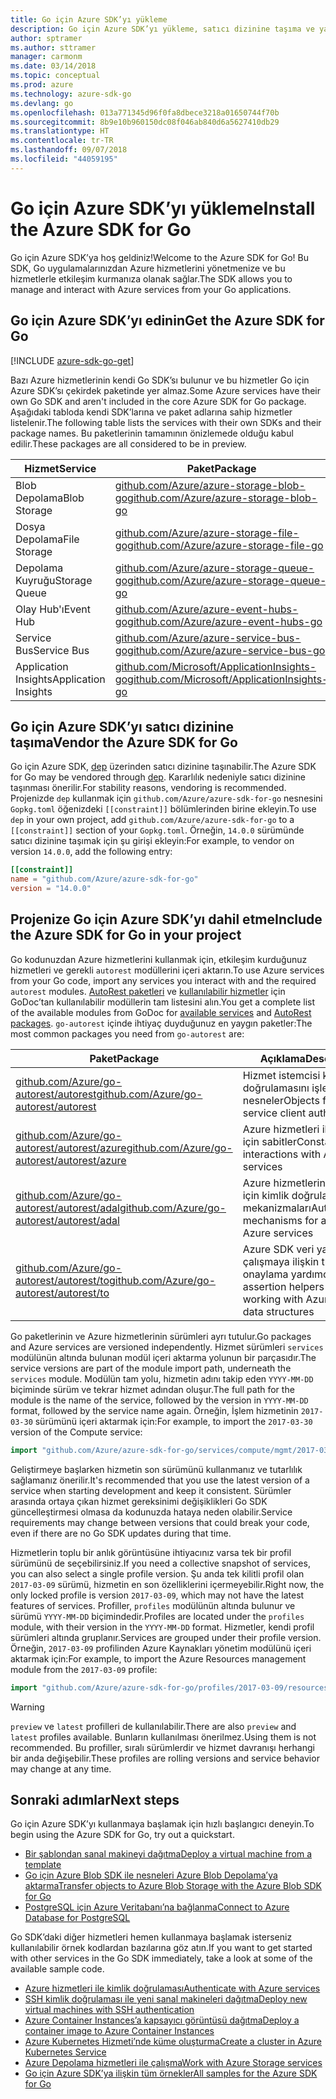 ```yaml
---
title: Go için Azure SDK’yı yükleme
description: Go için Azure SDK’yı yükleme, satıcı dizinine taşıma ve yapılandırma.
author: sptramer
ms.author: sttramer
manager: carmonm
ms.date: 03/14/2018
ms.topic: conceptual
ms.prod: azure
ms.technology: azure-sdk-go
ms.devlang: go
ms.openlocfilehash: 013a771345d96f0fa8dbece3218a01650744f70b
ms.sourcegitcommit: 8b9e10b960150dc08f046ab840d6a5627410db29
ms.translationtype: HT
ms.contentlocale: tr-TR
ms.lasthandoff: 09/07/2018
ms.locfileid: "44059195"
---
```

# <a name="install-the-azure-sdk-for-go"></a><span data-ttu-id="c8d7f-103">Go için Azure SDK’yı yükleme</span><span class="sxs-lookup"><span data-stu-id="c8d7f-103">Install the Azure SDK for Go</span></span>

<span data-ttu-id="c8d7f-104">Go için Azure SDK’ya hoş geldiniz!</span><span class="sxs-lookup"><span data-stu-id="c8d7f-104">Welcome to the Azure SDK for Go!</span></span> <span data-ttu-id="c8d7f-105">Bu SDK, Go uygulamalarınızdan Azure hizmetlerini yönetmenize ve bu hizmetlerle etkileşim kurmanıza olanak sağlar.</span><span class="sxs-lookup"><span data-stu-id="c8d7f-105">The SDK allows you to manage and interact with Azure services from your Go applications.</span></span>

## <a name="get-the-azure-sdk-for-go"></a><span data-ttu-id="c8d7f-106">Go için Azure SDK’yı edinin</span><span class="sxs-lookup"><span data-stu-id="c8d7f-106">Get the Azure SDK for Go</span></span>

[!INCLUDE [azure-sdk-go-get](includes/azure-sdk-go-get.md)]

<span data-ttu-id="c8d7f-107">Bazı Azure hizmetlerinin kendi Go SDK’sı bulunur ve bu hizmetler Go için Azure SDK’sı çekirdek paketinde yer almaz.</span><span class="sxs-lookup"><span data-stu-id="c8d7f-107">Some Azure services have their own Go SDK and aren't included in the core Azure SDK for Go package.</span></span> <span data-ttu-id="c8d7f-108">Aşağıdaki tabloda kendi SDK’larına ve paket adlarına sahip hizmetler listelenir.</span><span class="sxs-lookup"><span data-stu-id="c8d7f-108">The following table lists the services with their own SDKs and their package names.</span></span> <span data-ttu-id="c8d7f-109">Bu paketlerinin tamamının önizlemede olduğu kabul edilir.</span><span class="sxs-lookup"><span data-stu-id="c8d7f-109">These packages are all considered to be in preview.</span></span>

| <span data-ttu-id="c8d7f-110">Hizmet</span><span class="sxs-lookup"><span data-stu-id="c8d7f-110">Service</span></span> | <span data-ttu-id="c8d7f-111">Paket</span><span class="sxs-lookup"><span data-stu-id="c8d7f-111">Package</span></span> |
|---------|---------|
| <span data-ttu-id="c8d7f-112">Blob Depolama</span><span class="sxs-lookup"><span data-stu-id="c8d7f-112">Blob Storage</span></span> | [<span data-ttu-id="c8d7f-113">github.com/Azure/azure-storage-blob-go</span><span class="sxs-lookup"><span data-stu-id="c8d7f-113">github.com/Azure/azure-storage-blob-go</span></span>](https://github.com/Azure/azure-storage-blob-go) |
| <span data-ttu-id="c8d7f-114">Dosya Depolama</span><span class="sxs-lookup"><span data-stu-id="c8d7f-114">File Storage</span></span> | [<span data-ttu-id="c8d7f-115">github.com/Azure/azure-storage-file-go</span><span class="sxs-lookup"><span data-stu-id="c8d7f-115">github.com/Azure/azure-storage-file-go</span></span>](https://github.com/Azure/azure-storage-file-go) |
| <span data-ttu-id="c8d7f-116">Depolama Kuyruğu</span><span class="sxs-lookup"><span data-stu-id="c8d7f-116">Storage Queue</span></span> | [<span data-ttu-id="c8d7f-117">github.com/Azure/azure-storage-queue-go</span><span class="sxs-lookup"><span data-stu-id="c8d7f-117">github.com/Azure/azure-storage-queue-go</span></span>](https://github.com/Azure/azure-storage-queue-go) |
| <span data-ttu-id="c8d7f-118">Olay Hub'ı</span><span class="sxs-lookup"><span data-stu-id="c8d7f-118">Event Hub</span></span> | [<span data-ttu-id="c8d7f-119">github.com/Azure/azure-event-hubs-go</span><span class="sxs-lookup"><span data-stu-id="c8d7f-119">github.com/Azure/azure-event-hubs-go</span></span>](https://github.com/Azure/azure-event-hubs-go) |
| <span data-ttu-id="c8d7f-120">Service Bus</span><span class="sxs-lookup"><span data-stu-id="c8d7f-120">Service Bus</span></span> | [<span data-ttu-id="c8d7f-121">github.com/Azure/azure-service-bus-go</span><span class="sxs-lookup"><span data-stu-id="c8d7f-121">github.com/Azure/azure-service-bus-go</span></span>](https://github.com/Azure/azure-service-bus-go) |
| <span data-ttu-id="c8d7f-122">Application Insights</span><span class="sxs-lookup"><span data-stu-id="c8d7f-122">Application Insights</span></span> | [<span data-ttu-id="c8d7f-123">github.com/Microsoft/ApplicationInsights-go</span><span class="sxs-lookup"><span data-stu-id="c8d7f-123">github.com/Microsoft/ApplicationInsights-go</span></span>](https://github.com/Microsoft/ApplicationInsights-go) |

## <a name="vendor-the-azure-sdk-for-go"></a><span data-ttu-id="c8d7f-124">Go için Azure SDK’yı satıcı dizinine taşıma</span><span class="sxs-lookup"><span data-stu-id="c8d7f-124">Vendor the Azure SDK for Go</span></span>

<span data-ttu-id="c8d7f-125">Go için Azure SDK, [dep](https://github.com/golang/dep) üzerinden satıcı dizinine taşınabilir.</span><span class="sxs-lookup"><span data-stu-id="c8d7f-125">The Azure SDK for Go may be vendored through [dep](https://github.com/golang/dep).</span></span> <span data-ttu-id="c8d7f-126">Kararlılık nedeniyle satıcı dizinine taşınması önerilir.</span><span class="sxs-lookup"><span data-stu-id="c8d7f-126">For stability reasons, vendoring is recommended.</span></span> <span data-ttu-id="c8d7f-127">Projenizde `dep` kullanmak için `github.com/Azure/azure-sdk-for-go` nesnesini `Gopkg.toml` öğenizdeki `[[constraint]]` bölümlerinden birine ekleyin.</span><span class="sxs-lookup"><span data-stu-id="c8d7f-127">To use `dep` in your own project, add `github.com/Azure/azure-sdk-for-go` to a `[[constraint]]` section of your `Gopkg.toml`.</span></span> <span data-ttu-id="c8d7f-128">Örneğin, `14.0.0` sürümünde satıcı dizinine taşımak için şu girişi ekleyin:</span><span class="sxs-lookup"><span data-stu-id="c8d7f-128">For example, to vendor on version `14.0.0`, add the following entry:</span></span>

```toml
[[constraint]]
name = "github.com/Azure/azure-sdk-for-go"
version = "14.0.0"
```

## <a name="include-the-azure-sdk-for-go-in-your-project"></a><span data-ttu-id="c8d7f-129">Projenize Go için Azure SDK’yı dahil etme</span><span class="sxs-lookup"><span data-stu-id="c8d7f-129">Include the Azure SDK for Go in your project</span></span>

<span data-ttu-id="c8d7f-130">Go kodunuzdan Azure hizmetlerini kullanmak için, etkileşim kurduğunuz hizmetleri ve gerekli `autorest` modüllerini içeri aktarın.</span><span class="sxs-lookup"><span data-stu-id="c8d7f-130">To use Azure services from your Go code, import any services you interact with and the required `autorest` modules.</span></span>
<span data-ttu-id="c8d7f-131">[AutoRest paketleri](https://godoc.org/github.com/Azure/go-autorest) ve [kullanılabilir hizmetler](https://godoc.org/github.com/Azure/azure-sdk-for-go) için GoDoc’tan kullanılabilir modüllerin tam listesini alın.</span><span class="sxs-lookup"><span data-stu-id="c8d7f-131">You get a complete list of the available modules from GoDoc for [available services](https://godoc.org/github.com/Azure/azure-sdk-for-go) and [AutoRest packages](https://godoc.org/github.com/Azure/go-autorest).</span></span> <span data-ttu-id="c8d7f-132">`go-autorest` içinde ihtiyaç duyduğunuz en yaygın paketler:</span><span class="sxs-lookup"><span data-stu-id="c8d7f-132">The most common packages you need from `go-autorest` are:</span></span>

| <span data-ttu-id="c8d7f-133">Paket</span><span class="sxs-lookup"><span data-stu-id="c8d7f-133">Package</span></span> | <span data-ttu-id="c8d7f-134">Açıklama</span><span class="sxs-lookup"><span data-stu-id="c8d7f-134">Description</span></span> |
|---------|-------------|
| <span data-ttu-id="c8d7f-135">[github.com/Azure/go-autorest/autorest][autorest]</span><span class="sxs-lookup"><span data-stu-id="c8d7f-135">[github.com/Azure/go-autorest/autorest][autorest]</span></span> | <span data-ttu-id="c8d7f-136">Hizmet istemcisi kimlik doğrulamasını işlemek için nesneler</span><span class="sxs-lookup"><span data-stu-id="c8d7f-136">Objects for handling service client authentication</span></span> |
| <span data-ttu-id="c8d7f-137">[github.com/Azure/go-autorest/autorest/azure][autorest/azure]</span><span class="sxs-lookup"><span data-stu-id="c8d7f-137">[github.com/Azure/go-autorest/autorest/azure][autorest/azure]</span></span> | <span data-ttu-id="c8d7f-138">Azure hizmetleri ile etkileşim için sabitler</span><span class="sxs-lookup"><span data-stu-id="c8d7f-138">Constants for interactions with Azure services</span></span> |
| <span data-ttu-id="c8d7f-139">[github.com/Azure/go-autorest/autorest/adal][autorest/adal]</span><span class="sxs-lookup"><span data-stu-id="c8d7f-139">[github.com/Azure/go-autorest/autorest/adal][autorest/adal]</span></span> | <span data-ttu-id="c8d7f-140">Azure hizmetlerine erişmek için kimlik doğrulaması mekanizmaları</span><span class="sxs-lookup"><span data-stu-id="c8d7f-140">Authentication mechanisms for accessing Azure services</span></span> |
| <span data-ttu-id="c8d7f-141">[github.com/Azure/go-autorest/autorest/to][autorest/to]</span><span class="sxs-lookup"><span data-stu-id="c8d7f-141">[github.com/Azure/go-autorest/autorest/to][autorest/to]</span></span> | <span data-ttu-id="c8d7f-142">Azure SDK veri yapıları ile çalışmaya ilişkin tür onaylama yardımcıları</span><span class="sxs-lookup"><span data-stu-id="c8d7f-142">Type assertion helpers for working with Azure SDK data structures</span></span> |

[autorest]: https://godoc.org/github.com/Azure/go-autorest/autorest
[autorest/azure]: https://godoc.org/github.com/Azure/go-autorest/autorest/azure
[autorest/adal]: https://godoc.org/github.com/Azure/go-autorest/autorest/adal
[autorest/to]: https://godoc.org/github.com/Azure/go-autorest/autorest/to

<span data-ttu-id="c8d7f-143">Go paketlerinin ve Azure hizmetlerinin sürümleri ayrı tutulur.</span><span class="sxs-lookup"><span data-stu-id="c8d7f-143">Go packages and Azure services are versioned independently.</span></span> <span data-ttu-id="c8d7f-144">Hizmet sürümleri `services` modülünün altında bulunan modül içeri aktarma yolunun bir parçasıdır.</span><span class="sxs-lookup"><span data-stu-id="c8d7f-144">The service versions are part of the module import path, underneath the `services` module.</span></span> <span data-ttu-id="c8d7f-145">Modülün tam yolu, hizmetin adını takip eden `YYYY-MM-DD` biçiminde sürüm ve tekrar hizmet adından oluşur.</span><span class="sxs-lookup"><span data-stu-id="c8d7f-145">The full path for the module is the name of the service, followed by the version in `YYYY-MM-DD` format, followed by the service name again.</span></span> <span data-ttu-id="c8d7f-146">Örneğin, İşlem hizmetinin `2017-03-30` sürümünü içeri aktarmak için:</span><span class="sxs-lookup"><span data-stu-id="c8d7f-146">For example, to import the `2017-03-30` version of the Compute service:</span></span>

```go
import "github.com/Azure/azure-sdk-for-go/services/compute/mgmt/2017-03-30/compute"
```

<span data-ttu-id="c8d7f-147">Geliştirmeye başlarken hizmetin son sürümünü kullanmanız ve tutarlılık sağlamanız önerilir.</span><span class="sxs-lookup"><span data-stu-id="c8d7f-147">It's recommended that you use the latest version of a service when starting development and keep it consistent.</span></span>
<span data-ttu-id="c8d7f-148">Sürümler arasında ortaya çıkan hizmet gereksinimi değişiklikleri Go SDK güncelleştirmesi olmasa da kodunuzda hataya neden olabilir.</span><span class="sxs-lookup"><span data-stu-id="c8d7f-148">Service requirements may change between versions that could break your code, even if there are no Go SDK updates during that time.</span></span>

<span data-ttu-id="c8d7f-149">Hizmetlerin toplu bir anlık görüntüsüne ihtiyacınız varsa tek bir profil sürümünü de seçebilirsiniz.</span><span class="sxs-lookup"><span data-stu-id="c8d7f-149">If you need a collective snapshot of services, you can also select a single profile version.</span></span> <span data-ttu-id="c8d7f-150">Şu anda tek kilitli profil olan `2017-03-09` sürümü, hizmetin en son özelliklerini içermeyebilir.</span><span class="sxs-lookup"><span data-stu-id="c8d7f-150">Right now, the only locked profile is version `2017-03-09`, which may not have the latest features of services.</span></span> <span data-ttu-id="c8d7f-151">Profiller, `profiles` modülünün altında bulunur ve sürümü `YYYY-MM-DD` biçimindedir.</span><span class="sxs-lookup"><span data-stu-id="c8d7f-151">Profiles are located under the `profiles` module, with their version in the `YYYY-MM-DD` format.</span></span> <span data-ttu-id="c8d7f-152">Hizmetler, kendi profil sürümleri altında gruplanır.</span><span class="sxs-lookup"><span data-stu-id="c8d7f-152">Services are grouped under their profile version.</span></span> <span data-ttu-id="c8d7f-153">Örneğin, `2017-03-09` profilinden Azure Kaynakları yönetim modülünü içeri aktarmak için:</span><span class="sxs-lookup"><span data-stu-id="c8d7f-153">For example, to import the Azure Resources management module from the `2017-03-09` profile:</span></span>

```go
import "github.com/Azure/azure-sdk-for-go/profiles/2017-03-09/resources/mgmt/resources"
```

> [!WARNING]
> <span data-ttu-id="c8d7f-154">`preview` ve `latest` profilleri de kullanılabilir.</span><span class="sxs-lookup"><span data-stu-id="c8d7f-154">There are also `preview` and `latest` profiles available.</span></span> <span data-ttu-id="c8d7f-155">Bunların kullanılması önerilmez.</span><span class="sxs-lookup"><span data-stu-id="c8d7f-155">Using them is not recommended.</span></span> <span data-ttu-id="c8d7f-156">Bu profiller, sıralı sürümlerdir ve hizmet davranışı herhangi bir anda değişebilir.</span><span class="sxs-lookup"><span data-stu-id="c8d7f-156">These profiles are rolling versions and service behavior may change at any time.</span></span>

## <a name="next-steps"></a><span data-ttu-id="c8d7f-157">Sonraki adımlar</span><span class="sxs-lookup"><span data-stu-id="c8d7f-157">Next steps</span></span>

<span data-ttu-id="c8d7f-158">Go için Azure SDK’yı kullanmaya başlamak için hızlı başlangıcı deneyin.</span><span class="sxs-lookup"><span data-stu-id="c8d7f-158">To begin using the Azure SDK for Go, try out a quickstart.</span></span>

* [<span data-ttu-id="c8d7f-159">Bir şablondan sanal makineyi dağıtma</span><span class="sxs-lookup"><span data-stu-id="c8d7f-159">Deploy a virtual machine from a template</span></span>](azure-sdk-go-qs-vm.md)
* [<span data-ttu-id="c8d7f-160">Go için Azure Blob SDK ile nesneleri Azure Blob Depolama’ya aktarma</span><span class="sxs-lookup"><span data-stu-id="c8d7f-160">Transfer objects to Azure Blob Storage with the Azure Blob SDK for Go</span></span>](/azure/storage/blobs/storage-quickstart-blobs-go?toc=%2fgo%2fazure%2ftoc.json)
* [<span data-ttu-id="c8d7f-161">PostgreSQL için Azure Veritabanı’na bağlanma</span><span class="sxs-lookup"><span data-stu-id="c8d7f-161">Connect to Azure Database for PostgreSQL</span></span>](/azure/postgresql/connect-go?toc=%2fgo%2fazure%2ftoc.json)

<span data-ttu-id="c8d7f-162">Go SDK’daki diğer hizmetleri hemen kullanmaya başlamak isterseniz kullanılabilir örnek kodlardan bazılarına göz atın.</span><span class="sxs-lookup"><span data-stu-id="c8d7f-162">If you want to get started with other services in the Go SDK immediately, take a look at some of the available sample code.</span></span>

* [<span data-ttu-id="c8d7f-163">Azure hizmetleri ile kimlik doğrulaması</span><span class="sxs-lookup"><span data-stu-id="c8d7f-163">Authenticate with Azure services</span></span>](https://github.com/Azure-Samples/azure-sdk-for-go-samples/tree/master/iam)
* [<span data-ttu-id="c8d7f-164">SSH kimlik doğrulaması ile yeni sanal makineleri dağıtma</span><span class="sxs-lookup"><span data-stu-id="c8d7f-164">Deploy new virtual machines with SSH authentication</span></span>](https://github.com/Azure-Samples/azure-sdk-for-go-samples/tree/master/compute)
* [<span data-ttu-id="c8d7f-165">Azure Container Instances’a kapsayıcı görüntüsü dağıtma</span><span class="sxs-lookup"><span data-stu-id="c8d7f-165">Deploy a container image to Azure Container Instances</span></span>](https://github.com/Azure-Samples/azure-sdk-for-go-samples/tree/master/containerinstance)
* [<span data-ttu-id="c8d7f-166">Azure Kubernetes Hizmeti’nde küme oluşturma</span><span class="sxs-lookup"><span data-stu-id="c8d7f-166">Create a cluster in Azure Kubernetes Service</span></span>](https://github.com/Azure-Samples/azure-sdk-for-go-samples/tree/master/containerservice)
* [<span data-ttu-id="c8d7f-167">Azure Depolama hizmetleri ile çalışma</span><span class="sxs-lookup"><span data-stu-id="c8d7f-167">Work with Azure Storage services</span></span>](https://github.com/Azure-Samples/azure-sdk-for-go-samples/tree/master/storage)
* [<span data-ttu-id="c8d7f-168">Go için Azure SDK’ya ilişkin tüm örnekler</span><span class="sxs-lookup"><span data-stu-id="c8d7f-168">All samples for the Azure SDK for Go</span></span>](https://github.com/azure-samples/azure-sdk-for-go-samples)
